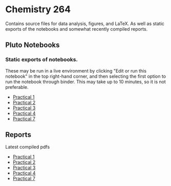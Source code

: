 # Chemistry 264
Contains source files for data analysis, figures, and LaTeX. As well as static exports of the notebooks and somewhat recently compiled reports.

##  Pluto Notebooks
### Static exports of notebooks. 
These may be run in a live environment by clicking "Edit or run this notebook" in the top right-hand corner, and then selecting the first option to run the notebook through binder. This may take up to 10 minutes, so it is not preferable.
- [Practical 1](https://adammenne.github.io/chemistry_264/practical_1/plots.html)
- [Practical 2](https://adammenne.github.io/chemistry_264/practical_2/plots.html)
- [Practical 3](https://adammenne.github.io/chemistry_264/practical_3/notebook.html)
- [Practical 4](https://adammenne.github.io/chemistry_264/practical_4/notebook.html)
- [Practical 7](https://adammenne.github.io/chemistry_264/practical_7/notebook.html)

## Reports
Latest compiled pdfs
- [Practical 1](https://github.com/AdamMenne/chemistry_264/raw/master/practical_1/report/report.pdf)
- [Practical 2](https://github.com/AdamMenne/chemistry_264/raw/master/practical_2/report/report.pdf)
- [Practical 3](https://github.com/AdamMenne/chemistry_264/raw/master/practical_3/report/report.pdf)
- [Practical 4](https://github.com/AdamMenne/chemistry_264/raw/master/practical_4/report/report.pdf)
- [Practical 7](https://github.com/AdamMenne/chemistry_264/raw/master/practical_7/report/report.pdf)